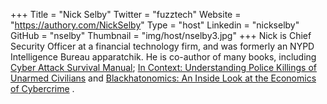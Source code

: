 +++
Title = "Nick Selby"
Twitter = "fuzztech"
Website = "https://authory.com/NickSelby"
Type = "host"
Linkedin = "nickselby"
GitHub = "nselby"
Thumbnail = "img/host/nselby3.jpg"
+++
Nick is Chief Security Officer at a financial technology firm, and was formerly an NYPD Intelligence Bureau apparatchik. He is co-author of many books, including [Cyber Attack Survival Manual](https://www.amazon.com/Cyber-Attack-Survival-Manual-Apocalypse/dp/1681886545/ref=sr_1_2); [In Context: Understanding Police Killings of Unarmed Civilians](https://www.amazon.com/Context-Understanding-Killings-Unarmed-Civilians/dp/0980181704/ref=sr_1_3?dchild=1&qid=1618257220&) and [Blackhatonomics: An Inside Look at the Economics of Cybercrime](https://www.amazon.com/Blackhatonomics-Inside-Look-Economics-Cybercrime-ebook/dp/B00AMZZQW0/ref=sr_1_6?dchild=1&qid=1618257220) . 